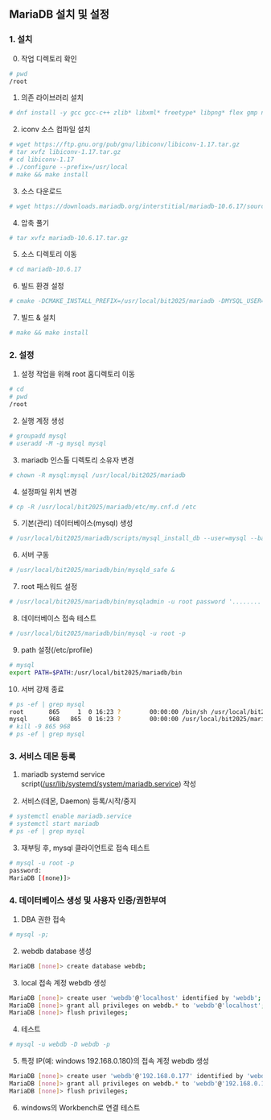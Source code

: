 ## MariaDB 설치 및 설정

### 1. 설치

0. 작업 디렉토리 확인
```bash
# pwd
/root
```

1. 의존 라이브러리 설치
```bash
# dnf install -y gcc gcc-c++ zlib* libxml* freetype* libpng* flex gmp ncurses-devel gnutls-devel libaio
```
2. iconv 소스 컴파일 설치
```bash
# wget https://ftp.gnu.org/pub/gnu/libiconv/libiconv-1.17.tar.gz
# tar xvfz libiconv-1.17.tar.gz
# cd libiconv-1.17
# ./configure --prefix=/usr/local
# make && make install
```

3. 소스 다운로드
```bash
# wget https://downloads.mariadb.org/interstitial/mariadb-10.6.17/source/mariadb-10.6.17.tar.gz 
```

4. 압축 풀기
```bash
# tar xvfz mariadb-10.6.17.tar.gz
```

5. 소스 디렉토리 이동
```bash
# cd mariadb-10.6.17
```

6. 빌드 환경 설정 
```bash
# cmake -DCMAKE_INSTALL_PREFIX=/usr/local/bit2025/mariadb -DMYSQL_USER=mysql -DMYSQL_TCP_PORT=3306 -DMYSQL_DATADIR=/usr/local/bit2025/mariadb/data -DMYSQL_UNIX_ADDR=/usr/local/bit2025/mariadb/tmp/mariadb.sock -DINSTALL_SYSCONFDIR=/usr/local/bit2025/mariadb/etc -DINSTALL_SYSCONF2DIR=/usr/local/bit2025/mariadb/etc/my.cnf.d -DDEFAULT_CHARSET=utf8 -DDEFAULT_COLLATION=utf8_general_ci -DWITH_EXTRA_CHARSETS=all -DWITH_ARIA_STORAGE_ENGINE=1 -DWITH_XTRADB_STORAGE_ENGINE=1 -DWITH_ARCHIVE_STORAGE_ENGINE=1 -DWITH_INNOBASE_STORAGE_ENGINE=1 -DWITH_PARTITION_STORAGE_ENGINE=1 -DWITH_BLACKHOLE_STORAGE_ENGINE=1 -DWITH_FEDERATEDX_STORAGE_ENGINE=1 -DWITH_PERFSCHEMA_STORAGE_ENGINE=1 -DWITH_READLINE=1 -DWITH_SSL=bundled -DWITH_ZLIB=system
```

7. 빌드 & 설치
```bash
# make && make install
```

### 2. 설정

1. 설정 작업을 위해 root 홈디렉토리 이동
```bash
# cd 
# pwd
/root
```

2. 실행 계정 생성
```bash
# groupadd mysql
# useradd -M -g mysql mysql 
```

3. mariadb 인스톨 디렉토리 소유자 변경
```bash
# chown -R mysql:mysql /usr/local/bit2025/mariadb
```

4. 설정파일 위치 변경
```bash
# cp -R /usr/local/bit2025/mariadb/etc/my.cnf.d /etc
```

5. 기본(관리) 데이터베이스(mysql) 생성
```bash
# /usr/local/bit2025/mariadb/scripts/mysql_install_db --user=mysql --basedir=/usr/local/bit2025/mariadb --defaults-file=/usr/local/bit2025/mariadb/etc/my.cnf --datadir=/usr/local/bit2025/mariadb/data
```

6. 서버 구동
```bash
# /usr/local/bit2025/mariadb/bin/mysqld_safe &
```

7. root 패스워드 설정
```bash
# /usr/local/bit2025/mariadb/bin/mysqladmin -u root password '........'
```

8. 데이터베이스 접속 테스트
```bash
# /usr/local/bit2025/mariadb/bin/mysql -u root -p
```

9. path 설정(/etc/profile)
```bash
# mysql
export PATH=$PATH:/usr/local/bit2025/mariadb/bin
```

10. 서버 강제 종료
```bash
# ps -ef | grep mysql
root       865     1  0 16:23 ?        00:00:00 /bin/sh /usr/local/bit2025/mariadb/bin/mysqld_safe --datadir=/usr/local/bit2025/mariadb/data --pid-file=/usr/local/bit2025/mariadb/data/lx.bit2025.me.pid
mysql      968   865  0 16:23 ?        00:00:00 /usr/local/bit2025/mariadb/bin/mysqld --basedir=/usr/local/bit2025/mariadb --datadir=/usr/local/bit2025/mariadb/data --plugin-dir=/usr/local/bit2025/mariadb/lib/plugin --user=mysql --log-error=/usr/local/bit2025/mariadb/data/lx.bit2025.me.err --pid-file=/usr/local/bit2025/mariadb/data/lx.bit2025.me.pid
# kill -9 865 968
# ps -ef | grep mysql
```

### 3. 서비스 데몬 등록

1. mariadb systemd service script([/usr/lib/systemd/system/mariadb.service](https://github.com/kswook0607/rocky-practices/blob/main/lx/usr/lib/systemd/system/mariadb.service)) 작성

2. 서비스(데몬, Daemon) 등록/시작/중지
```bash
# systemctl enable mariadb.service
# systemctl start mariadb
# ps -ef | grep mysql
```

3. 재부팅 후, mysql 클라이언트로 접속 테스트
```sh
# mysql -u root -p
password:
MariaDB [(none)]>
```

### 4. 데이터베이스 생성 및 사용자 인증/권한부여

1. DBA 권한 접속
```sh
# mysql -p;
```

2. webdb database 생성
```sh
MariaDB [none]> create database webdb;
```

3. local 접속 계정 webdb 생성
```sh
MariaDB [none]> create user 'webdb'@'localhost' identified by 'webdb';
MariaDB [none]> grant all privileges on webdb.* to 'webdb'@'localhost';
MariaDB [none]> flush privileges;
```

4. 테스트
```sh
# mysql -u webdb -D webdb -p
```

5. 특정 IP(예: windows 192.168.0.180)의 접속 계정 webdb 생성
```sh
MariaDB [none]> create user 'webdb'@'192.168.0.177' identified by 'webdb';
MariaDB [none]> grant all privileges on webdb.* to 'webdb'@'192.168.0.177';
MariaDB [none]> flush privileges;
```

6. windows의 Workbench로 연결 테스트

